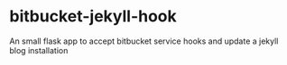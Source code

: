 bitbucket-jekyll-hook
=====================

An small flask app to accept bitbucket service hooks and update a jekyll blog installation
